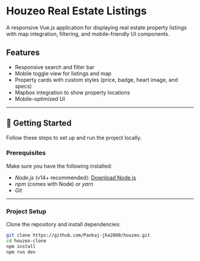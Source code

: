 #  Houzeo Real Estate Listings

A responsive Vue.js application for displaying real estate property listings with map integration, filtering, and mobile-friendly UI components.

##  Features

- Responsive search and filter bar
- Mobile toggle view for listings and map
- Property cards with custom styles (price, badge, heart image, and specs)
- Mapbox integration to show property locations
- Mobile-optimized UI

---

## 🚀 Getting Started

Follow these steps to set up and run the project locally.

###  Prerequisites

Make sure you have the following installed:

- *Node.js* (v14+ recommended): [Download Node.js](https://nodejs.org/)
- *npm* (comes with Node) or *yarn*
- *Git*

---

### Project Setup

Clone the repository and install dependencies:

```bash
git clone https://github.com/Pankaj-jha2000/houzeo.git
cd houzeo-clone
npm install
npm run dev
